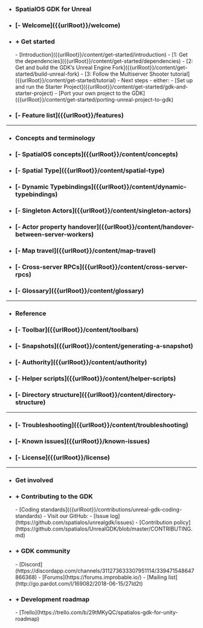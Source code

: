 - <h3>SpatialOS GDK for Unreal</h3>
- <h3>[- Welcome]({{urlRoot}}/welcome)</h3>
- <h3>+ Get started</h3>
    - [Introduction]({{urlRoot}}/content/get-started/introduction)
    - [1: Get the dependencies]({{urlRoot}}/content/get-started/dependencies)
    - [2: Get and build the GDK’s Unreal Engine Fork]({{urlRoot}}/content/get-started/build-unreal-fork)
    - [3: Follow the Multiserver Shooter tutorial]({{urlRoot}}/content/get-started/tutorial)
    - Next steps - either:
        - [Set up and run the Starter Project]({{urlRoot}}/content/get-started/gdk-and-starter-project)
        - [Port your own project to the GDK]({{urlRoot}}/content/get-started/porting-unreal-project-to-gdk)
- <h3>[- Feature list]({{urlRoot}}/features)</h3>
    <!--[//]: # (TODO: Add the following from Sam at <h3> level)
    [//]: # (- <h3>[- What's new]({{urlRoot}}/TODO)</h3>) !-->

 ***
- <h3>Concepts and terminology</h3>
- <h3>[- SpatialOS concepts]({{urlRoot}}/content/concepts)</h3>
- <h3>[- Spatial Type]({{urlRoot}}/content/spatial-type)</h3>
- <h3>[- Dynamic Typebindings]({{urlRoot}}/content/dynamic-typebindings)
- <h3>[- Singleton Actors]({{urlRoot}}/content/singleton-actors)
- <h3>[- Actor property handover]({{urlRoot}}/content/handover-between-server-workers)
- <h3>[- Map travel]({{urlRoot}}/content/map-travel)</h3>
- <h3>[- Cross-server RPCs]({{urlRoot}}/content/cross-server-rpcs)
- <h3>[- Glossary]({{urlRoot}}/content/glossary)

 ***
- <h3>Reference</h3>
- <h3>[- Toolbar]({{urlRoot}}/content/toolbars)
- <h3>[- Snapshots]({{urlRoot}}/content/generating-a-snapshot)
- <h3>[- Authority]({{urlRoot}}/content/authority)
- <h3>[- Helper scripts]({{urlRoot}}/content/helper-scripts)
- <h3>[- Directory structure]({{urlRoot}}/content/directory-structure)

 ***
- <h3>[- Troubleshooting]({{urlRoot}}/content/troubleshooting)</h3>
- <h3>[- Known issues]({{urlRoot}}/known-issues)</h3>
- <h3>[- License]({{urlRoot}}/license)

***
- <h3>Get involved</h3>
- <h3>+ Contributing to the GDK</h3>
    - [Coding standards]({{urlRoot}}/contributions/unreal-gdk-coding-standards)
    - Visit our GitHub:
    - [Issue log](https://github.com/spatialos/unrealgdk/issues)
    - [Contribution policy](https://github.com/spatialos/UnrealGDK/blob/master/CONTRIBUTING.md)
- <h3>+ GDK community</h3>    
    - [Discord](https://discordapp.com/channels/311273633307951114/339471548647866368)
    - [Forums](https://forums.improbable.io/)
    - [Mailing list](http://go.pardot.com/l/169082/2018-06-15/27ld2t)
- <h3>+ Development roadmap</h3>
    - [Trello](https://trello.com/b/29tMKyQC/spatialos-gdk-for-unity-roadmap)

